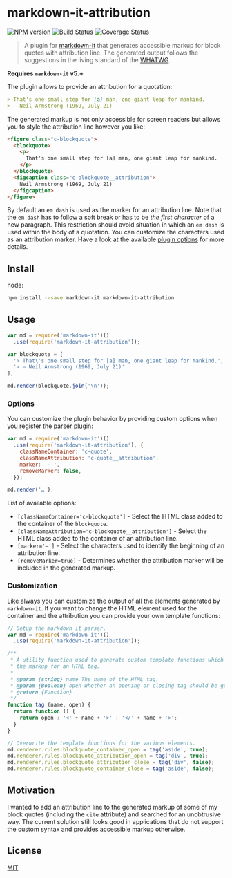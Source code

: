 # markdown-it-attribution

[![NPM version](https://img.shields.io/npm/v/markdown-it-attribution.svg?style=flat)](https://www.npmjs.org/package/markdown-it-attribution)
[![Build Status](https://img.shields.io/travis/dweidner/markdown-it-attribution/master.svg?style=flat)](https://travis-ci.org/dweidner/markdown-it-attribution)
[![Coverage Status](https://coveralls.io/repos/github/dweidner/markdown-it-attribution/badge.svg?branch=master)](https://coveralls.io/github/dweidner/markdown-it-attribution?branch=master)

> A plugin for [markdown-it](https://github.com/markdown-it/markdown-it) that
> generates accessible markup for block quotes with attribution line. The
> generated output follows the suggestions in the living standard of the
> [WHATWG](https://html.spec.whatwg.org/multipage/grouping-content.html#the-blockquote-element).

**Requires `markdown-it` v5.+**

The plugin allows to provide an attribution for a quotation:

```md
> That's one small step for [a] man, one giant leap for mankind.  
> — Neil Armstrong (1969, July 21)
```

The generated markup is not only accessible for screen readers but allows you to style the attribution line however you like:

```html
<figure class="c-blockquote">
  <blockquote>
    <p>
      That's one small step for [a] man, one giant leap for mankind.  
    </p>
  </blockquote>
  <figcaption class="c-blockquote__attribution">
    Neil Armstrong (1969, July 21)
  </figcaption>
</figure>
```

By default an `em dash` is used as the marker for an attribution line. Note that the `em dash` has to follow a soft break or has to be *the first character* of a new paragraph. This restriction should avoid situation in which an `em dash` is used within the body of a quotation. You can customize the characters used as an attribution marker. Have a look at the available [plugin options](#options) for more details.

## Install

node:

```bash
npm install --save markdown-it markdown-it-attribution
```

## Usage

```js
var md = require('markdown-it')()
  .use(require('markdown-it-attribution'));

var blockquote = [
  '> That\'s one small step for [a] man, one giant leap for mankind.',
  '> — Neil Armstrong (1969, July 21)'
];

md.render(blockquote.join('\n'));
```

### Options

You can customize the plugin behavior by providing custom options when you register the parser plugin:

```js
var md = require('markdown-it')()
  .use(require('markdown-it-attribution'), {
    classNameContainer: 'c-quote',
    classNameAttribution: 'c-quote__attribution',
    marker: '--',
    removeMarker: false,
  });

md.render('…');
```

List of available options:

- `[classNameContainer='c-blockquote']` - Select the HTML class added to the container of the `blockquote`.
- `[classNameAttribution='c-blockquote__attribution']` - Select the HTML class added to the container of an attribution line.
- `[marker='—']` - Select the characters used to identify the beginning of an attribution line.
- `[removeMarker=true]` - Determines whether the attribution marker will be included in the generated markup.

### Customization

Like always you can customize the output of all the elements generated by `markdown-it`. If you want to change the HTML element used for the container and the attribution you can provide your own template functions:

```js
// Setup the markdown it parser.
var md = require('markdown-it')()
  .use(require('markdown-it-attribution'));

/**
 * A utility function used to generate custom template functions which returns
 * the markup for an HTML tag.
 *
 * @param {string} name The name of the HTML tag.
 * @param {Boolean} open Whether an opening or closing tag should be generated.
 * @return {Function}
 */
function tag (name, open) {
  return function () {
    return open ? '<' + name + '>' : '</' + name + '>';
  }
}

// Overwrite the template functions for the various elements.
md.renderer.rules.blockquote_container_open = tag('aside', true);
md.renderer.rules.blockquote_attribution_open = tag('div', true);
md.renderer.rules.blockquote_attribution_close = tag('div', false);
md.renderer.rules.blockquote_container_close = tag('aside', false);
```

## Motivation

I wanted to add an attribution line to the generated markup of some of my block quotes (including the `cite` attribute) and searched for an unobtrusive way. The current solution still looks good in applications that do not support the custom syntax and provides accessible markup otherwise.

## License

[MIT](https://github.com/dweidner/markdown-it-attribution/blob/master/LICENSE.txt)
